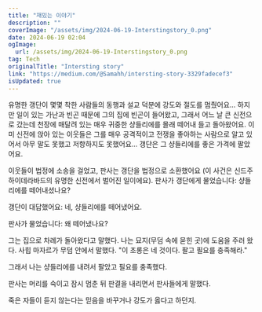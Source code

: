 ```yaml
---
title: "재밌는 이야기"
description: ""
coverImage: "/assets/img/2024-06-19-Interstingstory_0.png"
date: 2024-06-19 02:04
ogImage:
  url: /assets/img/2024-06-19-Interstingstory_0.png
tag: Tech
originalTitle: "Intersting story"
link: "https://medium.com/@Samahh/intersting-story-3329fadecef3"
isUpdated: true
---
```


유명한 갱단이 몇몇 착한 사람들의 동행과 설교 덕분에 강도와 절도를 멈췄어요... 하지만 일이 있는 가난과 빈곤 때문에 그의 집에 빈곤이 들어왔고, 그래서 어느 날 큰 신전으로 갔는데 천장에 매달려 있는 매우 귀중한 샹들리에를 몰래 떼어내 들고 돌아왔어요. 이미 신전에 앉아 있는 이웃들은 그를 매우 공격적이고 전쟁을 좋아하는 사람으로 알고 있어서 아무 말도 못했고 저항하지도 못했어요... 갱단은 그 샹들리에를 좋은 가격에 팔았어요.

이웃들이 법정에 소송을 걸었고, 판사는 갱단을 법정으로 소환했어요 (이 사건은 신드주 하이데라바드의 유명한 신전에서 벌어진 일이에요). 판사가 갱단에게 물었습니다: 샹들리에를 떼어내셨나요?

갱단이 대답했어요: 네, 샹들리에를 떼어냈어요.

판사가 물었습니다: 왜 떼어냈나요?

<!-- cozy-coder - 수평 -->

<ins class="adsbygoogle"
     style="display:block"
     data-ad-client="ca-pub-4877378276818686"
     data-ad-slot="1107185301"
     data-ad-format="auto"
     data-full-width-responsive="true"></ins>

<script>
     (adsbygoogle = window.adsbygoogle || []).push({});
</script>

그는 집으로 차례가 돌아왔다고 말했다. 나는 묘지(무덤 속에 묻힌 곳)에 도움을 주러 왔다. 사힙 마자르가 무덤 안에서 말했다. "이 초롱은 네 것이다. 팔고 필요를 충족해라."

그래서 나는 샹들리에를 내려서 팔았고 필요를 충족했다.

판사는 머리를 숙이고 잠시 멈춘 뒤 판결을 내리면서 판사들에게 말했다.

죽은 자들이 듣지 않는다는 믿음을 바꾸거나 강도가 옳다고 하던지.
